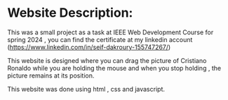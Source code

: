 # Website Description:

This was a small project as a task at IEEE Web Development Course for spring 2024 , you can find the certificate at my linkedin account (https://www.linkedin.com/in/seif-dakroury-155747267/)

This website is designed where you can drag the picture of Cristiano Ronaldo while you are holding the mouse and when you stop holding , the picture remains at its position.

This website was done using html , css and javascript.
